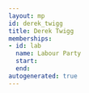 ```yaml
---
layout: mp
id: derek_twigg
title: Derek Twigg
memberships:
- id: lab
  name: Labour Party
  start: 
  end: 
autogenerated: true
---
```

